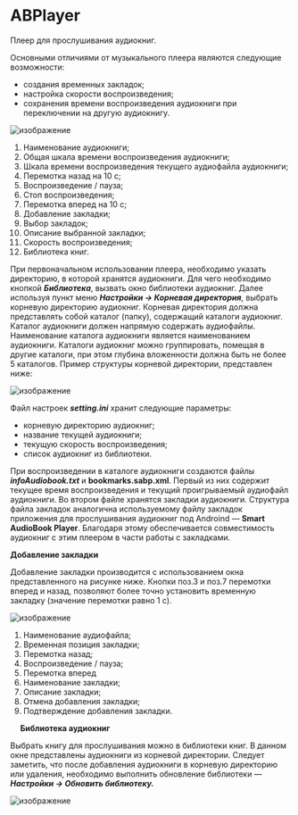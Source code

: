 # ABPlayer
Плеер для прослушивания аудиокниг.

Основными отличиями от музыкального плеера являются следующие возможности:
- создания временных закладок;
- настройка скорости воспроизведения;
- сохранения времени воспроизведения аудиокниги при переключении на другую аудиокнигу.

![изображение](https://user-images.githubusercontent.com/50061619/150393159-d2058655-0190-4f7b-93a0-0a2131e0c87c.png)

1.	Наименование аудиокниги;
2.	Общая шкала времени воспроизведения аудиокниги;
3.	Шкала времени воспроизведения текущего аудиофайла  аудиокниги;
4.	Перемотка назад на 10 с;
5.	Воспроизведение / пауза;
6.	Стоп воспроизведения;
7.	Перемотка вперед на 10 с;
8.	Добавление закладки;
9.	Выбор закладок;
10.	Описание выбранной закладки;
11.	Скорость воспроизведения;
12.	Библиотека книг.

При первоначальном использовании плеера, необходимо указать директорию, в которой хранятся аудиокниги. Для чего необходимо кнопкой ***Библиотека***, вызвать окно библиотеки аудиокниг. Далее используя пункт меню ***Настройки -> Корневая директория***, выбрать корневую директорию аудиокниг. Корневая директория должна представлять собой каталог (папку), содержащий каталоги аудиокниг. Каталог аудиокниги должен напрямую содержать аудиофайлы. Наименование каталога аудиокниги является наименованием аудиокниги. Каталоги аудиокниг можно группировать, помещая в другие каталоги, при этом глубина вложенности должна быть не более 5 каталогов. Пример структуры корневой директории, представлен ниже:

![изображение](https://user-images.githubusercontent.com/50061619/150393399-2150cf99-6065-4f2f-9be1-425d6c59e149.png)

Файл настроек ***setting.ini*** хранит следующие параметры:
- корневую директорию аудиокниг;
- название текущей аудиокниги;
-	текущую скорость воспроизведения;
-	список аудиокниг из библиотеки.

При воспроизведении в каталоге аудиокниги создаются файлы ***infoAudiobook.txt*** и **bookmarks.sabp.xml**. Первый из них содержит текущее время воспроизведения и текущий проигрываемый аудиофайл аудиокниги. Во втором файле хранятся закладки аудиокниги. Структура файла закладок аналогична используемому файлу закладок приложения для прослушивания аудиокниг под Androind — **Smart AudioBook Player**. Благодаря этому обеспечивается совместимость аудиокниг с этим плеером в части работы с закладками.


**Добавление закладки**

Добавление закладки производится с использованием окна представленного на рисунке ниже. Кнопки поз.3 и поз.7 перемотки вперед и назад, позволяют более точно установить временную закладку (значение перемотки равно 1 с).

 ![изображение](https://user-images.githubusercontent.com/50061619/150393669-2d9a1930-4d9c-4638-a71b-7e7beaa63947.png)

1.	Наименование аудиофайла;
2.	Временная позиция закладки;
3.	Перемотка назад;
4.	Воспроизведение / пауза;
5.	Перемотка вперед
6.	Наименование закладки;
7.	Описание закладки;
8.	Отмена добавления закладки;
9.	Подтверждение добавления закладки.

 
**Библиотека аудиокниг**

Выбрать книгу для прослушивания можно в библиотеки книг. В данном окне представлены аудиокниги из корневой директории. Следует заметить, что после добавления аудиокниги в корневую директорию или удаления, необходимо выполнить обновление библиотеки — ***Настройки -> Обновить библиотеку.***

 ![изображение](https://user-images.githubusercontent.com/50061619/150393641-1f80787f-936e-4218-bb50-8a36f2b67d1a.png)
